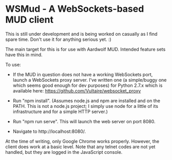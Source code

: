 WSMud - A WebSockets-based MUD client
=====================================

This is still under development and is being worked on casually as I
find spare time.  Don't use it for anything serious yet.  :)

The main target for this is for use with Aardwolf MUD.  Intended
feature sets have this in mind.

To use:

* If the MUD in question does not have a working WebSockets port,
  launch a WebSockets proxy server.  I've written one (a simple/buggy
  one which seems good enough for dev purposes) for Python 2.7.x which
  is available here: https://github.com/Vultaire/websocket_proxy

* Run "npm install".  (Assumes node.js and npm are installed and on
  the PATH.  This is not a node.js project; I simply use node for a
  little of its infrastructure and for a simple HTTP server.)

* Run "npm run serve".  This will launch the web server on port 8080.

* Navigate to http://localhost:8080/.

At the time of writing, only Google Chrome works properly.  However,
the client does work at a basic level.  Note that any telnet codes are
not yet handled, but they are logged in the JavaScript console.
